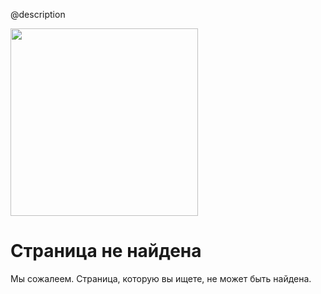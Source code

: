 @description

<div class="nf-container l-flex-wrap flex-center">
    <img src="assets/images/support/angular-404.svg" width="300" height="300"/>
    <div class="nf-response l-flex-wrap">
        <h1 class="no-anchor no-toc">Страница не найдена </h1>
        <p>Мы сожалеем. Страница, которую вы ищете, не может быть найдена. </p>
    </div>
</div>
<aio-file-not-found-search></aio-file-not-found-search>
